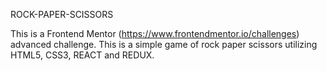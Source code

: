 ROCK-PAPER-SCISSORS

This is a Frontend Mentor  (https://www.frontendmentor.io/challenges) advanced challenge. This is a simple game of rock paper scissors utilizing HTML5, CSS3, REACT and REDUX. 
